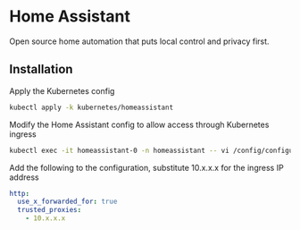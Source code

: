 # Home Assistant

Open source home automation that puts local control and privacy first.

## Installation

Apply the Kubernetes config
```bash
kubectl apply -k kubernetes/homeassistant
```

Modify the Home Assistant config to allow access through Kubernetes ingress
```bash
kubectl exec -it homeassistant-0 -n homeassistant -- vi /config/configuration.yaml
```

Add the following to the configuration, substitute 10.x.x.x for the ingress IP address
```yaml
http:
  use_x_forwarded_for: true
  trusted_proxies:
    - 10.x.x.x
```